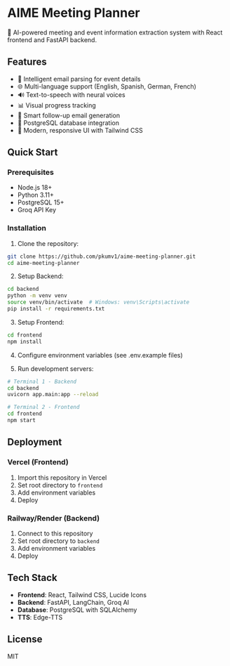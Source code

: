 # AIME Meeting Planner

🤖 AI-powered meeting and event information extraction system with React frontend and FastAPI backend.

## Features

- 🎯 Intelligent email parsing for event details
- 🌐 Multi-language support (English, Spanish, German, French)
- 🔊 Text-to-speech with neural voices
- 📊 Visual progress tracking
- 📧 Smart follow-up email generation
- 💾 PostgreSQL database integration
- 🎨 Modern, responsive UI with Tailwind CSS

## Quick Start

### Prerequisites
- Node.js 18+
- Python 3.11+
- PostgreSQL 15+
- Groq API Key

### Installation

1. Clone the repository:
```bash
git clone https://github.com/pkumv1/aime-meeting-planner.git
cd aime-meeting-planner
```

2. Setup Backend:
```bash
cd backend
python -m venv venv
source venv/bin/activate  # Windows: venv\Scripts\activate
pip install -r requirements.txt
```

3. Setup Frontend:
```bash
cd frontend
npm install
```

4. Configure environment variables (see .env.example files)

5. Run development servers:
```bash
# Terminal 1 - Backend
cd backend
uvicorn app.main:app --reload

# Terminal 2 - Frontend
cd frontend
npm start
```

## Deployment

### Vercel (Frontend)
1. Import this repository in Vercel
2. Set root directory to `frontend`
3. Add environment variables
4. Deploy

### Railway/Render (Backend)
1. Connect to this repository
2. Set root directory to `backend`
3. Add environment variables
4. Deploy

## Tech Stack

- **Frontend**: React, Tailwind CSS, Lucide Icons
- **Backend**: FastAPI, LangChain, Groq AI
- **Database**: PostgreSQL with SQLAlchemy
- **TTS**: Edge-TTS

## License

MIT